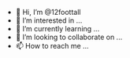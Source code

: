 - 👋 Hi, I’m @12foottall
- 👀 I’m interested in ...
- 🌱 I’m currently learning ...
- 💞️ I’m looking to collaborate on ...
- 📫 How to reach me ...

<!---
12foottall/12foottall is a ✨ special ✨ repository because its `README.md` (this file) appears on your GitHub profile.
You can click the Preview link to take a look at your changes.
--->
